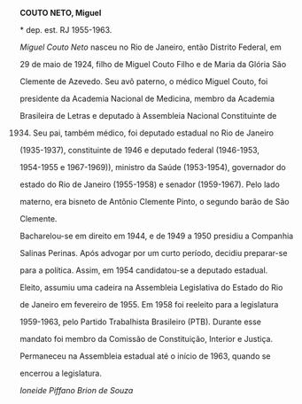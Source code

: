 **COUTO NETO, Miguel**



\* dep. est. RJ 1955-1963.



*Miguel Couto Neto* nasceu no Rio de Janeiro, então Distrito Federal, em

29 de maio de 1924, filho de Miguel Couto Filho e de Maria da Glória São

Clemente de Azevedo. Seu avô paterno, o médico Miguel Couto, foi

presidente da Academia Nacional de Medicina, membro da Academia

Brasileira de Letras e deputado à Assembleia Nacional Constituinte de

1934. Seu pai, também médico, foi deputado estadual no Rio de Janeiro

(1935-1937), constituinte de 1946 e deputado federal (1946-1953,

1954-1955 e 1967-1969)), ministro da Saúde (1953-1954), governador do

estado do Rio de Janeiro (1955-1958) e senador (1959-1967). Pelo lado

materno, era bisneto de Antônio Clemente Pinto, o segundo barão de São

Clemente.



Bacharelou-se em direito em 1944, e de 1949 a 1950 presidiu a Companhia

Salinas Perinas. Após advogar por um curto período, decidiu preparar-se

para a política. Assim, em 1954 candidatou-se a deputado estadual.

Eleito, assumiu uma cadeira na Assembleia Legislativa do Estado do Rio

de Janeiro em fevereiro de 1955. Em 1958 foi reeleito para a legislatura

1959-1963, pelo Partido Trabalhista Brasileiro (PTB). Durante esse

mandato foi membro da Comissão de Constituição, Interior e Justiça.

Permaneceu na Assembleia estadual até o início de 1963, quando se

encerrou a legislatura.



*Ioneide Piffano Brion de Souza*



